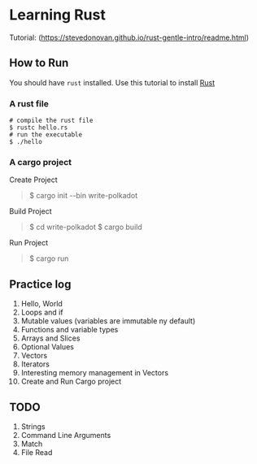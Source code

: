 # Learning Rust

Tutorial: (https://stevedonovan.github.io/rust-gentle-intro/readme.html)

## How to Run
You should have `rust` installed.
Use this tutorial to install [Rust](!https://www.rust-lang.org/tools/install)

### A rust file

    # compile the rust file
    $ rustc hello.rs
    # run the executable
    $ ./hello

### A cargo project

Create Project
> $ cargo init --bin write-polkadot

Build Project
> $ cd write-polkadot
> $ cargo build

Run Project
> $ cargo run


## Practice log
1. Hello, World
2. Loops and if
3. Mutable values (variables are immutable ny default)
4. Functions and variable types
5. Arrays and Slices
6. Optional Values
7. Vectors
8. Iterators
9. Interesting memory management in Vectors
10. Create and Run Cargo project 

## TODO
1. Strings
2. Command Line Arguments
3. Match
4. File Read

